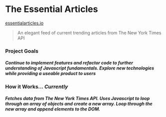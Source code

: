 # The Essential Articles 

[essentialarticles.io](essentialarticles.io)
> An elegant feed of current trending articles from The New York Times API

### Project Goals 
		 
##### Continue to implement features and refactor code to further understanding of Javascript fundamentals. Explore new technologies while providing a useable product to users

### How it Works...  *Currently*
##### Fetches data from The New York Times API. Uses Javascript to loop through an array of objects and create a new array. Loop through the new array and append elements to the DOM.

